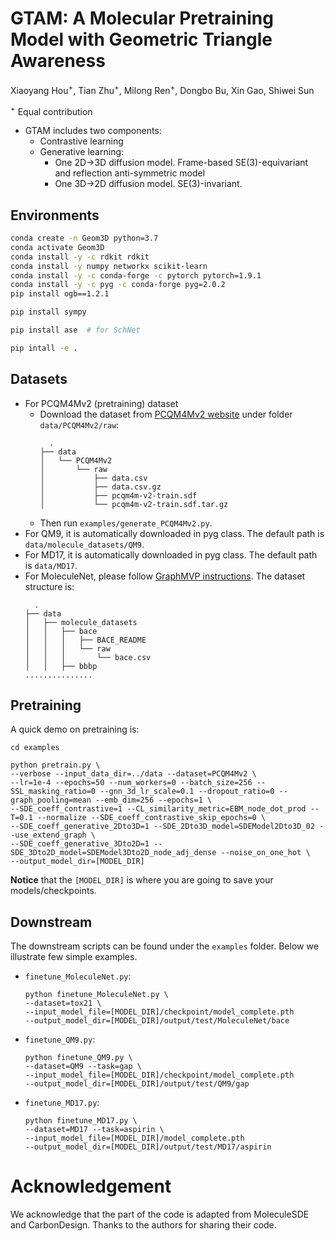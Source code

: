 # GTAM: A Molecular Pretraining Model with Geometric Triangle Awareness


Xiaoyang Hou<sup>+</sup>, Tian Zhu<sup>+</sup>, Milong Ren<sup>+</sup>, Dongbo Bu, Xin Gao, Shiwei Sun

<sup>+</sup> Equal contribution


- GTAM includes two components:
    - Contrastive learning
    - Generative learning:
        - One 2D->3D diffusion model. Frame-based SE(3)-equivariant and reflection anti-symmetric model
        - One 3D->2D diffusion model. SE(3)-invariant.



## Environments
```bash
conda create -n Geom3D python=3.7
conda activate Geom3D
conda install -y -c rdkit rdkit
conda install -y numpy networkx scikit-learn
conda install -y -c conda-forge -c pytorch pytorch=1.9.1
conda install -y -c pyg -c conda-forge pyg=2.0.2
pip install ogb==1.2.1

pip install sympy

pip install ase  # for SchNet

pip intall -e .
```

## Datasets

- For PCQM4Mv2 (pretraining) dataset
  - Download the dataset from [PCQM4Mv2 website](https://ogb.stanford.edu/docs/lsc/pcqm4mv2/) under folder `data/PCQM4Mv2/raw`:
    ```
      .
    ├── data
    │   └── PCQM4Mv2
    │       └── raw
    │           ├── data.csv
    │           ├── data.csv.gz
    │           ├── pcqm4m-v2-train.sdf
    │           └── pcqm4m-v2-train.sdf.tar.gz
    ```
  - Then run `examples/generate_PCQM4Mv2.py`.
- For QM9, it is automatically downloaded in pyg class. The default path is `data/molecule_datasets/QM9`.
- For MD17, it is automatically downloaded in pyg class. The default path is `data/MD17`.
- For MoleculeNet, please follow [GraphMVP instructions](https://github.com/chao1224/GraphMVP). The dataset structure is:
  ```
    .
  ├── data
  │   ├── molecule_datasets
  │   │   ├── bace
  │   │   │   ├── BACE_README
  │   │   │   └── raw
  │   │   │       └── bace.csv
  │   │   ├── bbbp
  ...............
  ```

## Pretraining

A quick demo on pretraining is:
```
cd examples

python pretrain.py \
--verbose --input_data_dir=../data --dataset=PCQM4Mv2 \
--lr=1e-4 --epochs=50 --num_workers=0 --batch_size=256 --SSL_masking_ratio=0 --gnn_3d_lr_scale=0.1 --dropout_ratio=0 --graph_pooling=mean --emb_dim=256 --epochs=1 \
--SDE_coeff_contrastive=1 --CL_similarity_metric=EBM_node_dot_prod --T=0.1 --normalize --SDE_coeff_contrastive_skip_epochs=0 \
--SDE_coeff_generative_2Dto3D=1 --SDE_2Dto3D_model=SDEModel2Dto3D_02 --use_extend_graph \
--SDE_coeff_generative_3Dto2D=1 --SDE_3Dto2D_model=SDEModel3Dto2D_node_adj_dense --noise_on_one_hot \
--output_model_dir=[MODEL_DIR]
```

**Notice** that the `[MODEL_DIR]` is where you are going to save your models/checkpoints.

## Downstream

The downstream scripts can be found under the `examples` folder. Below we illustrate few simple examples.
- `finetune_MoleculeNet.py`:
  ```
  python finetune_MoleculeNet.py \
  --dataset=tox21 \
  --input_model_file=[MODEL_DIR]/checkpoint/model_complete.pth
  --output_model_dir=[MODEL_DIR]/output/test/MoleculeNet/bace
  ```
- `finetune_QM9.py`: 
  ```
  python finetune_QM9.py \
  --dataset=QM9 --task=gap \
  --input_model_file=[MODEL_DIR]/checkpoint/model_complete.pth
  --output_model_dir=[MODEL_DIR]/output/test/QM9/gap
  ```
- `finetune_MD17.py`: 
  ```
  python finetune_MD17.py \
  --dataset=MD17 --task=aspirin \
  --input_model_file=[MODEL_DIR]/model_complete.pth
  --output_model_dir=[MODEL_DIR]/output/test/MD17/aspirin
  ```

# Acknowledgement
We acknowledge that the part of the code is adapted from MoleculeSDE and CarbonDesign. Thanks to the authors for sharing their code.
